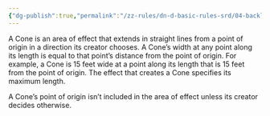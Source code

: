 ```yaml
---
{"dg-publish":true,"permalink":"/zz-rules/dn-d-basic-rules-srd/04-backlink-glossary/areas-of-effect/cone/","tags":["rule"]}
---
```


A Cone is an area of effect that extends in straight lines from a point of origin in a direction its creator chooses. A Cone’s width at any point along its length is equal to that point’s distance from the point of origin. For example, a Cone is 15 feet wide at a point along its length that is 15 feet from the point of origin. The effect that creates a Cone specifies its maximum length.

A Cone’s point of origin isn’t included in the area of effect unless its creator decides otherwise.